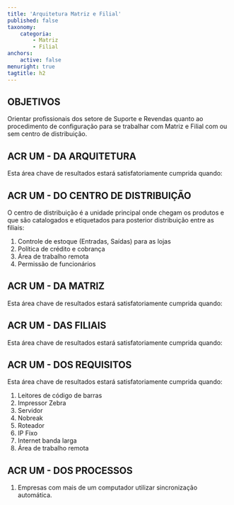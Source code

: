 ```yaml
---
title: 'Arquitetura Matriz e Filial'
published: false
taxonomy:
    categoria:
        - Matriz
        - Filial
anchors:
    active: false
menuright: true
tagtitle: h2
---
```


## OBJETIVOS
Orientar profissionais dos setore de Suporte e Revendas quanto ao procedimento de configuração para se trabalhar com Matriz e Filial com ou sem centro de distribuição.

## ACR UM - DA ARQUITETURA
Esta área chave de resultados estará satisfatoriamente cumprida quando:

## ACR UM - DO CENTRO DE DISTRIBUIÇÃO
O centro de distribuição é a unidade principal onde chegam os produtos e que são catalogados e etiquetados para posterior distribuição entre as filiais:
1. Controle de estoque (Entradas, Saídas) para as lojas
1. Política de crédito e cobrança
1. Área de trabalho remota
1. Permissão de funcionários

## ACR UM - DA MATRIZ
Esta área chave de resultados estará satisfatoriamente cumprida quando:

## ACR UM - DAS FILIAIS
Esta área chave de resultados estará satisfatoriamente cumprida quando:

## ACR UM - DOS REQUISITOS
Esta área chave de resultados estará satisfatoriamente cumprida quando:
1. Leitores de código de barras
1. Impressor Zebra
1. Servidor
1. Nobreak
1. Roteador
1. IP Fixo
1. Internet banda larga
1. Área de trabalho remota

## ACR UM - DOS PROCESSOS
1. Empresas com mais de um computador utilizar sincronização automática.